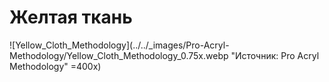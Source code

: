 # Желтая ткань

![Yellow_Cloth_Methodology](../../_images/Pro-Acryl-Methodology/Yellow_Cloth_Methodology_0.75x.webp "Источник: Pro Acryl Methodology" =400x)